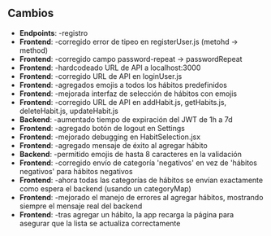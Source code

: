 ## Cambios

- **Endpoints**: -registro
- **Frontend**: -corregido error de tipeo en registerUser.js (metohd → method)
- **Frontend**: -corregido campo password-repeat → passwordRepeat
- **Frontend**: -hardcodeado URL de API a localhost:3000
- **Frontend**: -corregido URL de API en loginUser.js
- **Frontend**: -agregados emojis a todos los hábitos predefinidos
- **Frontend**: -mejorada interfaz de selección de hábitos con emojis
- **Frontend**: -corregido URL de API en addHabit.js, getHabits.js, deleteHabit.js, updateHabit.js
- **Backend**: -aumentado tiempo de expiración del JWT de 1h a 7d
- **Frontend**: -agregado botón de logout en Settings
- **Frontend**: -mejorado debugging en HabitSelection.jsx
- **Frontend**: -agregado mensaje de éxito al agregar hábito
- **Backend**: -permitido emojis de hasta 8 caracteres en la validación
- **Frontend**: -corregido envío de categoría 'negativos' en vez de 'hábitos negativos' para hábitos negativos 
- **Frontend**: -ahora todas las categorías de hábitos se envían exactamente como espera el backend (usando un categoryMap)
- **Frontend**: -mejorado el manejo de errores al agregar hábitos, mostrando siempre el mensaje real del backend
- **Frontend**: -tras agregar un hábito, la app recarga la página para asegurar que la lista se actualiza correctamente 